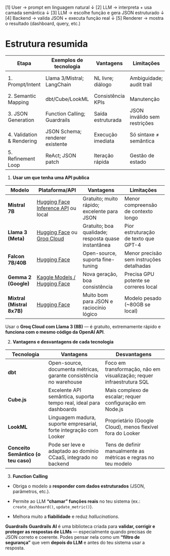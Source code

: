 [1] User → prompt em linguagem natural
       ↓
[2] LLM → interpreta + usa camada semântica
       ↓
[3] LLM → escolhe função e gera JSON estruturado
       ↓
[4] Backend → valida JSON + executa função real
       ↓
[5] Renderer → mostra o resultado (dashboard, query, etc.)

# Estrutura resumida

| Etapa                     | Exemplos de tecnologia          | Vantagens         | Limitações                   | Aderência ao teu projeto        |
| ------------------------- | ------------------------------- | ----------------- | ---------------------------- | ------------------------------- |
| 1. Prompt/Intent          | Llama 3/Mistral; LangChain      | NL livre; diálogo | Ambiguidade; audit trail     | Interface conversacional pedida |
| 2. Semantic Mapping       | dbt/Cube/LookML                 | Consistência KPIs | Manutenção                   | “Semantically aligned JSON”     |
| 3. JSON Generation        | Function Calling; Guardrails    | Saída estruturada | JSON inválido sem restrições | “Valid JSON configuration”      |
| 4. Validation & Rendering | JSON Schema; renderer existente | Execução imediata | Só sintaxe ≠ semântica       | Integração com motor existente  |
| 5. Refinement Loop        | ReAct; JSON patch               | Iteração rápida   | Gestão de estado             | Feedback loop explícito         |



1. **Usar um que tenha uma API publica** 

| Modelo                     | Plataforma/API                                                                                                | Vantagens                                           | Limitações                               |
| -------------------------- | ------------------------------------------------------------------------------------------------------------- | --------------------------------------------------- | ---------------------------------------- |
| **Mistral 7B**             | [Hugging Face Inference API](https://huggingface.co/mistralai/Mistral-7B-Instruct-v0.2) ou local              | Gratuito; muito rápido; excelente para JSON         | Menor compreensão de contexto longo      |
| **Llama 3 (Meta)**         | [Hugging Face](https://huggingface.co/meta-llama/Meta-Llama-3-8B-Instruct) ou [Groq Cloud](https://groq.com/) | Gratuito; boa qualidade; resposta quase instantânea | Pior estruturação de texto que GPT-4     |
| **Falcon 7B/40B**          | [Hugging Face](https://huggingface.co/tiiuae/falcon-7b-instruct)                                              | Open-source, suporta fine-tuning                    | Menor precisão sem instruções detalhadas |
| **Gemma 2 (Google)**       | [Kaggle Models / Hugging Face](https://huggingface.co/google/gemma-2-9b)                                      | Nova geração, boa consistência                      | Precisa GPU potente se correres local    |
| **Mixtral (Mistral 8x7B)** | [Hugging Face](https://huggingface.co/mistralai/Mixtral-8x7B-Instruct-v0.1)                                   | Muito bom para JSON e raciocínio lógico             | Modelo pesado (~80GB se local)           |
Usar o **Groq Cloud com Llama 3 (8B)** — é gratuito, extremamente rápido e **funciona com o mesmo código da OpenAI API**.

2.  **Vantagens e desvantagens de cada tecnologia**

| Tecnologia                          | Vantagens                                                          | Desvantagens                                                          |
| ----------------------------------- | ------------------------------------------------------------------ | --------------------------------------------------------------------- |
| **dbt**                             | Open-source, documenta métricas, garante consistência no warehouse | Foco em transformação, não em visualização; requer infraestrutura SQL |
| **Cube.js**                         | Excelente API semântica, suporta tempo real, ideal para dashboards | Mais complexo de escalar; requer configuração em Node.js              |
| **LookML**                          | Linguagem madura, suporte empresarial, forte integração com Looker | Proprietário (Google Cloud), menos flexível fora do Looker            |
| **Conceito Semântico (o teu caso)** | Pode ser leve e adaptado ao domínio CCaaS, integrado no backend    | Tens de definir manualmente as métricas e regras no teu modelo        |
3. **Function Calling** 
- Obriga o modelo a **responder com dados estruturados** (JSON, parâmetros, etc.).
    
- Permite ao LLM **“chamar” funções reais** no teu sistema (ex.: `create_dashboard()`, `update_metric()`).
    
- Melhora muito a **fiabilidade** e reduz _hallucinations_.

**Guardrails**
**Guardrails AI** é uma biblioteca criada para **validar, corrigir e proteger as respostas de LLMs** — especialmente quando precisas de JSON correto e coerente.
Podes pensar nela como um **“filtro de segurança”** que vem **depois do LLM** e antes do teu sistema usar a resposta.







